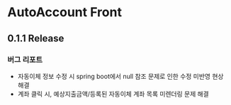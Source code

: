 # AutoAccount Front

## 0.1.1 Release

### 버그 리포트

 - 자동이체 정보 수정 시 spring boot에서 null 참조 문제로 인한 수정 미반영 현상 해결
 - 계좌 클릭 시, 예상지출금액/등록된 자동이체 계좌 목록 미렌더링 문제 해결
